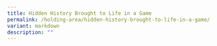 ```yaml
---
title: Hidden History Brought to Life in a Game
permalink: /holding-area/hidden-history-brought-to-life-in-a-game/
variant: markdown
description: ""
---
```

